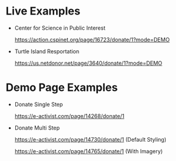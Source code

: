 # Live Examples
- Center for Science in Public Interest

     https://action.cspinet.org/page/16723/donate/1?mode=DEMO

- Turtle Island Resportation

     https://us.netdonor.net/page/3640/donate/1?mode=DEMO

# Demo Page Examples
- Donate Single Step

     https://e-activist.com/page/14268/donate/1
     
- Donate Multi Step

     https://e-activist.com/page/14730/donate/1 (Default Styling)
     
     https://e-activist.com/page/14765/donate/1 (With Imagery)
